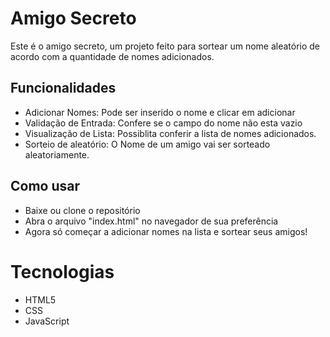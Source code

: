 # Amigo Secreto
Este é o amigo secreto, um projeto feito para sortear um nome aleatório de acordo com a quantidade de nomes adicionados.

## Funcionalidades
- Adicionar Nomes: Pode ser inserido o nome e clicar em adicionar
- Validação de Entrada: Confere se o campo do nome não esta vazio
- Visualização de Lista: Possiblita conferir a lista de nomes adicionados.
- Sorteio de aleatório: O Nome de um amigo vai ser sorteado aleatoriamente.

## Como usar
- Baixe ou clone o repositório
- Abra o arquivo "index.html" no navegador de sua preferência
- Agora só começar a adicionar nomes na lista e sortear seus amigos!

# Tecnologias
- HTML5
- CSS
- JavaScript
